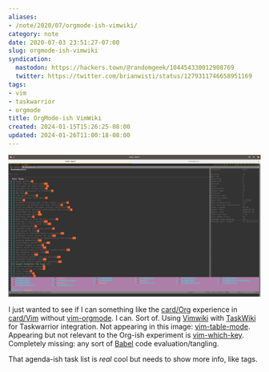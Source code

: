 ```yaml
---
aliases:
- /note/2020/07/orgmode-ish-vimwiki/
category: note
date: 2020-07-03 23:51:27-07:00
slug: orgmode-ish-vimwiki
syndication:
  mastodon: https://hackers.town/@randomgeek/104454330012908769
  twitter: https://twitter.com/brianwisti/status/1279311746658951169
tags:
- vim
- taskwarrior
- orgmode
title: OrgMode-ish VimWiki
created: 2024-01-15T15:26:25-08:00
updated: 2024-01-26T11:00:18-08:00
---
```


![attachments/img/2020/cover-2020-07-03.png](../../../attachments/img/2020/cover-2020-07-03.png)

I just wanted to see if I can something like the [card/Org](../../../card/Org.md) experience in [card/Vim](../../../card/Vim.md) without [vim-orgmode](https://github.com/jceb/vim-orgmode). I can. Sort of. Using [Vimwiki](https://vimwiki.github.io/) with [TaskWiki](https://github.com/tbabej/taskwiki) for Taskwarrior integration. Not appearing in this image: [vim-table-mode](https://github.com/dhruvasagar/vim-table-mode). Appearing but not relevant to the Org-ish experiment is [vim-which-key](https://github.com/liuchengxu/vim-which-key). Completely missing: any sort of [Babel](https://orgmode.org/worg/org-contrib/babel/intro.html) code evaluation/tangling.

That agenda-ish task list is *real* cool but needs to show more info, like tags.
